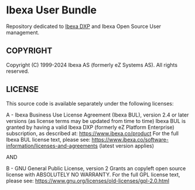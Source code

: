 # Ibexa User Bundle

Repository dedicated to [Ibexa DXP](https://www.ibexa.co/products) and Ibexa Open Source User
management.

## COPYRIGHT
Copyright (C) 1999-2024 Ibexa AS (formerly eZ Systems AS). All rights reserved.

## LICENSE
This source code is available separately under the following licenses:

A - Ibexa Business Use License Agreement (Ibexa BUL), version 2.4 or later versions (as license
terms may be updated from time to time)
Ibexa BUL is granted by having a valid Ibexa DXP (formerly eZ Platform Enterprise) subscription, as
described at: https://www.ibexa.co/product
For the full Ibexa BUL license text, please see:
https://www.ibexa.co/software-information/licenses-and-agreements (latest version applies)

AND

B - GNU General Public License, version 2 Grants an copyleft open source license with ABSOLUTELY NO
WARRANTY. For the full GPL license text, please see:
https://www.gnu.org/licenses/old-licenses/gpl-2.0.html
